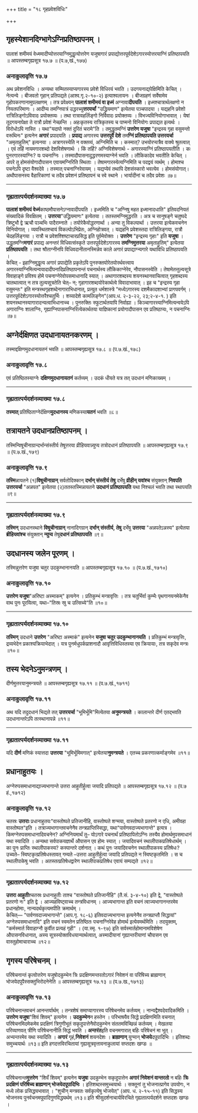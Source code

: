 +++
title = "१८ गृहप्रवेशविधिः"

+++
## गृहस्येशानदिग्भागेऽग्निप्रतिष्ठापनम् ।
पालाशं शमीमयं वेध्ममादीप्योत्तरयाग्निमुद्धृत्योत्तरेण यजुषागारं प्रपाद्योत्तरपूर्वदेशेऽगारस्योत्तरयाग्निं प्रतिष्ठापयति ॥ आपस्तम्बगृह्यसूत्र १७.७ ॥
(प.७,खं.,१७७)

### अनाकुलावृत्ति १७.७
अथ प्रवेशनविधिः ।
अन्यथा सम्मितस्याप्यगारस्य प्रवेशे विधिरयं भवति ।
उदगयनाद्यपेक्षिमिति केचित् ।
नेत्यन्ये ।
बीजवतो गृहान् प्रतिपद्यते (आश्व.गृ.२-१०-२) इत्याश्वलायनः ।
बीजग्रहणं सर्वेषामेव गृहोपकरणानामुपलक्षणम् ।
तत्र प्रवेक्ष्यन् **पालाशं शमीमयं वा इध्मं** अग्नावा**दीपयति** ।
इध्मश्चात्रार्थलक्षणो न नियतपरिमाणः ।
आदीप्य तमग्निपात्रं उद्धरच्यु**त्तरयर्चां** "उद्ध्रियमाण" इत्येतया पञ्चपादया ।
यद्यहनि प्रवेशो रात्रिलिङ्गोऽविवादः प्रयोक्तव्यः ।
तथा रात्रावहर्लिङ्गो निर्विवादः प्रयोक्तव्यः ।
विभज्यविनियोगाभावात् ।
येषां तूदगयनापेक्षा ते रात्रौ प्रवेशं नेच्छन्ति ।
अहःकृतस्य रात्रिकृतस्य च पाप्मनो विनियोगः प्रपाद्यत इत्यर्थः ।
विरोधोऽपि नास्ति ।
यथा"यदापो नक्तं दुरितं चरामे"ति ।
तमुद्धृतमग्निं **उत्तरेण यजुषा** "इन्द्रस्य गृहा वसुमन्तो वरूथिनः" इत्यनेन **अगारं** प्रपादयति ।
**प्रपाद्य** अगारस्य **उत्तरपूर्वे देशे** तम**ग्निं प्रतिष्ठापयति उत्तरयर्चा** "अमृताहुतिम्" इत्यनया ।
अत्रागरस्येति न वक्तव्यं, अग्निमिति च ।
कस्मात्? उभयोरप्यत्रैव वाक्ये श्रुतत्वात् ।
एवं तर्हि नायमगारशब्दो देशविशेषणार्थः ।
किं तर्हि? अग्निविशेषणार्थः - अगारस्याग्निं प्रतिष्ठापयतीति ।
कः पुनरगारस्याग्निः? यः पचनाग्निः ।
तस्मादौपासनादुद्धरणमस्याग्नेर्न भवति ।
लौकिकादेव भवतीति केचित् ।
अपरे तु होमसंयोगादौपासन एवायमग्निरिति स्थिताः ।
तेषामगारस्येत्यग्निमिति च पदद्वयं व्यर्थम् ।
होमाश्च पचनेऽपि दृष्टा वैश्वदेवे ।
तस्मात् पचनाग्निरेवायम् ।
यद्यप्येवं तथापि देशसंस्कारो भवत्येव ।
होमसंयोगात्। अथौपासनस्य वैहारिकाणां च तदैव प्रवेशनं प्रतिष्ठापनं च स्वे स्थाने ।
भार्यादीनां च तदैव प्रवेशः ॥७॥
________________________
### गृह्यतात्पर्यदर्शनव्याख्या १७.७
**पालाशं शमीमयं वेध्मं**काष्ठमौपासनेऽग्नावादीपयति । इध्ममिति च "अग्निषु महत इध्मानादधाति" इतिवदनियतं संख्यादिकं विवक्षितम् ।
**उत्तरया**"उद्ध्रियमाणः" इत्येतया । ततस्तमग्निमुद्धरति ।
अत्र च सानुषङ्गे चतुष्पदे त्रिष्टुभौ द्वे ऋचौ पञ्चभिः पादैराम्नाते ।
तयोरेकैवोद्धरणार्था । अन्या तु विकल्पार्था । उत्तरया इत्येकवचनेन विनियोगात् ।
व्यवस्थितश्चायं विकल्पोऽभिप्रेतः, अग्निहोत्रवत् ।
यद्यहनि प्रवेशस्तदा रात्रिलिङ्गया, रात्रौ चेदहर्लिङ्गया ।
रात्रौ च प्रवेशश्शिष्टाचारप्रसिद्ध इति पूर्वमेवोक्तः ।
**उत्तरेण** "इन्द्रस्य गृहाः" इति **यजुषा** ।
उद्धृतमग्नि**मगारं** प्रपाद्य अनन्तरं विधिवत्संस्कृते उत्तरपूर्वदेशेऽगारस्य **तमग्निमुत्तरया** अमृताहुतिम्" इत्येतया **प्रतिष्ठापयति** ।
तथा श्रौताग्नीनपि विधिवदानीतानस्मिन्नेव काले अगारं प्रपाद्याग्न्यगारे यथाविधि प्रतिष्ठापयति ।  
केचित् - इहाग्निमुद्धृत्य अगारं प्रपाद्येति प्रकृतेऽपि पुनरुक्तयोरेतयोरर्थवत्त्वाय अगारस्याग्निमित्यन्वयादादीपनादिप्रतिष्ठापनान्तं पचनार्थस्य लौकिकाग्नेरेव, नौपासनस्येति ।
तेषामेतत्तुल्यसूत्रे विवाहाङ्गे प्रविश्य होमे पचनाग्नेरेवोपसमाधानादि स्यात् ।
अथागारशब्दस्य शयनस्थानवाचित्वात् गृहशब्दस्य चातथात्वात् न तत्र तुल्यसूत्रतेति चेत्– न; गृहागारशब्दयोरेकार्थत्वे विवादाभावात् ।
इह च "इन्द्रस्य गृहा वसुमन्तः" इति मन्त्रस्थगृहशब्देनागाराभिधानात्, प्रत्युत धर्मशास्त्रे "मध्येऽगारस्य दशमैकादशाभ्यां प्रागपवर्गम् ।
उत्तरपूर्वदेशेऽगारस्योत्तरैश्चतुर्भिः । शय्यादेशे कामलिङ्गेन"(आप.ध. २-३-२२, २३;२-४-१. ) इति शयनस्थानस्यागारादन्यत्वाभिधानाच्च ।
पुनरुक्तिः स्फुटार्थतयापि निर्वाह्या । किञ्चागारस्याग्निमित्यन्वयेऽपि अगाराग्निः शालाग्निः, गृह्याग्निपासनाग्निरित्येकार्थतया याज्ञिकानां प्रयोगादौपासन एव प्रतिष्ठाप्यः, न पचनाग्निः ॥७॥

## अग्नेर्दक्षिणत उदधानायतनकरणम् ।
तस्माद्दक्षिणमुदधानायतनं भवति ॥ आपस्तम्बगृह्यसूत्र १७.८ ॥
(प.७.खं.,१७८)

### अनाकुलावृत्ति १७.८
एवं प्रतिष्ठितस्याग्नेः **दक्षिणमुदधानायतनं** कर्तव्यम् ।
उदकं धीयते यत्र तत् उदधानं मणिकाख्यम् ।
________________________
### गृह्यतात्पर्यदर्शनव्याख्या १७.८
**तस्मात्** प्रतिष्ठिताग्नेर्दक्षिण**मुदधानस्य** मणिकस्या**यतनं** भवति ॥८॥

## तत्रायतने उदधानप्रतिष्ठापनम् ।
तस्मिन्विषूचीनाग्रान्दर्भान्संस्तीर्य तेषूत्तरया व्रीहियवान्न्युप्य तत्रोदधानं प्रतिष्ठापयति ॥ आपस्तम्बगृह्यसूत्र १७.९ ॥
(प.७.खं.,१७९)

### अनाकुलावृत्ति १७.९
**तस्मि**न्नायतने (१)**विषूचीनाग्रान्** सर्वतोदिक्कान् **दर्भान् संस्तीर्य तेषु** दर्भेषु **व्रीहीन् यवांश्च** संयुक्तान् **निवपति उत्तरयर्चा** "अन्नपत" इत्येतया (२)ततस्तस्मिन्नायतने **उदधानं प्रतिष्ठापयति** यथा निश्चलं भवति तथा स्थापयति ॥९॥
________________________
### गृह्यतात्पर्यदर्शनव्याख्या १७.९
**तस्मिन्** उदधानस्थाने **विषूचीनाग्रान्** नानादिगग्रान् **दर्भान् संस्तीर्य, तेषु** दर्भेषु **उत्तरया** "अन्नपतेऽन्नस्य" इत्येतया **ब्रीहियवांश्च** संयुक्तान् **न्युप्य** तेषू**दधानं प्रतिष्ठापयति** ॥९॥

## उदधानस्य जलेन पूरणम् ।
तस्मिन्नुत्तरेण यजुषा चतुर उदकुम्भानानयति ॥ आपस्तम्बगृह्यसूत्र १७.१० ॥
(प.७.खं.,१७१०)

### अनाकुलावृत्ति १७.१०
**उत्तरेण यजुषा**"अरिष्टा अस्माकम्" इत्यनेन ।
प्रतिकुम्भं मन्त्रावृत्तिः ।
तत्र चतुर्भिर्वा कुम्भैः पृथगानयनमेकेनैव वाथ पुनः पूरयित्वा, यथा–"तिस्रः स्रु च उत्सिच्ये"ति ॥१०॥
________________________
### गृह्यतात्पर्यदर्शनव्याख्या १७.१०
**तस्मिन्** उदधाने **उत्तरेण** "अरिष्टा अस्माकं" इत्यनेन **यजुषा चतुर उदकुम्भानानयति ।**
प्रतिकुम्भं मन्त्रावृत्तिः, द्रव्यभेदेन प्रकाश्यक्रियाभेदात् ।
यत्र पुनर्मधुपर्कप्राशनादौ आवृत्तिविधिस्तस्या एव क्रियायाः, तत्र सकृदेव मन्त्रः ॥१०॥

## तस्य भेदनेऽनुमन्त्रणम् ।
दीर्णमुत्तरयानुमन्त्रयते ॥ आपस्तम्बगृह्यसूत्र १७.११ ॥
(प.७.खं.,१७११)

### अनाकुलावृत्ति १७.११
अथ यदि तदुदधानं भिद्यते तत् **उत्तरयर्चा** "भूमिर्भूमि"मित्येतया **अनुमन्त्रयते** ।
कालान्तरे दीर्ण एतद्भवति उदधानान्तरेऽपि तत्स्थानापन्ने ॥११॥
________________________
### गृह्यतात्पर्यदर्शनव्याख्या १७.११
यदि **दीर्ण** मणिकं स्यात्तदा **उत्तरया** "भूमिर्भूमिमगात्" इत्येतया**नुमन्त्रयते** ।
एतच्च प्रकरणात्कर्माङ्गमेव ॥११॥

## प्रधानाहुतयः ।
अग्नेरुपसमाधानाद्याज्यभागान्ते उत्तरा आहुतीर्हुत्वा जयादि प्रतिपद्यते ॥ आपस्तम्बगृह्यसूत्र १७.१२ ॥
(प.७ हं.,१७१२)

### अनाकुलावृत्ति १७.१२
चतस्रः **उत्तराः** प्रधानाहुतयः"वास्तोष्पते प्रतिजानीहि, वास्तोष्पते शग्मया, वास्तोष्पते प्रतरणो न एधि, अमीवहा वास्तोष्पत"इति ।
तत्राज्यभागान्तवचनेनैव तन्त्रप्राप्तिस्सिद्धा, यथा"पार्वणवदाज्यभागान्ते" इत्यत्र ।
किमग्नेरुपसमाधानादिवचनेन? अग्निनियमार्थं तु– योऽगारे पचनार्थं प्रतिष्ठापितोऽग्निः तस्यैव होमार्थमुपसमाधानं यथा स्यादिति ।
अन्यथा सर्वपाकयज्ञार्थे औपासन एव होमः स्यात् ।
जयादिवचनं स्थालीपाकप्रतिषेधार्थम् ।
का पुनः प्राप्तिः स्थालीपाकस्य? कस्पान्तरे दर्शनात् ।
कथं पुनः
जयादिवचनेन स्थालीपाकस्य प्रतिषेधः? उच्यते– स्विष्टकृत्प्रतिषेधस्तावत् गम्यते –उत्तरा आहुतीर्हुत्वा जयादि प्रतिपद्यते न स्विष्टकृतमिति ।
स च स्थालीपाकेषु भवति ।
अतस्तत्प्रतिषेधद्वारेण स्थालीपाकप्रतिषेध एवायं सम्पद्यते ॥१२॥
________________________
### गृह्यतात्पर्यदर्शनव्याख्या १७.१२
**उत्तरा आहुती**श्चतस्रः प्रधानाहुतीः ताश्च "वास्तोष्पते प्रतिजानीहि" (तै.सं. ३-४-१०) इति द्वे, "वास्तोष्पते प्रतरणो नः" इति द्वे ।
आज्यहविष्ट्वाच्च तन्त्रविधानम् ।
आज्यभागान्त इति वचनं त्वाज्यभागानन्तरमेव प्रधानहोमाः, नान्यदर्थकृत्यमपीति क्रमार्थम् ।  
केचित्— "पार्वणवदाज्यभागान्ते" (आप.गृ. १८-६) इतिवदाज्यभागान्त इत्यनेनैव तन्त्रप्राप्तौ सिद्धायां" अग्नेरुपसमाधानादि" इति वचनं स्वमतेन प्रतिष्ठितः पचनाग्निरेवेह होमार्थ इत्येवमर्थमिति ।
तदयुक्तम्, "कर्मस्मार्त विवाहाग्नौ कुर्वीत प्रत्यहं गृही" ।
(या.स्मृ. १-९७)
इति सर्वस्मार्तहोमानामविशेषेण औपासनविधानात्, अस्य सूत्रस्योक्तविधयान्यार्थत्वात्, अस्मादीयानां गृह्यान्तरीयाणां चौपासन एव वास्तुहोमाचाराच्च ॥१२॥

## गृगस्य परिषेचनम् ।
परिषेचनान्तं कृत्वोत्तरेण यजुषोदकुम्भेन त्रिः प्रदक्षिणमन्तरतोऽगारं निवेशनं वा परिषिच्य ब्राह्मणान् भोजयेदपूपैस्सक्तुभिरोदनेनेति ॥ आपस्तम्बगृह्यसूत्र १७.१३ ॥
(प.७.ख.,१७१३)

### अनाकुलावृत्ति १७.१३
परिषेचनान्तवचनं आनन्तर्यार्थम् ।
तन्त्रशेषं समाप्यागारस्य परिषेचनमेव कर्तव्यम् ।
नान्यद्वैश्वदेवादिकमिति ।
**उत्तरेण यजुषा**"शिवं शिवम्" इत्यनेन ।
**उदकुम्भेन**न हस्तेन ।
परिभाषयैव सिद्धे प्रदक्षिणमिति वचनात् परिषेचनमिदमेकमेव प्रदक्षिणं त्रिगुणीभूतं सकृदुपात्तेनैवोदकुम्भेन संततमविच्छिन्नं कर्तव्यम् ।
मेखलया परिव्याणवत् त्रीणि परिषेचनानीति सिद्धं भवति ।
**अन्तरंत**इति वचनमगारात् बहिः परिषेचनं मा भूत् ।
अभ्यन्तरमेव यथा स्यादिति ।
**अगारं** गृहं,**निवेशनं** शयनदेशः ।
**ब्राह्मणान्** युग्मान् **भोजये**दपूपादिभिः ।
इतिशब्दः समुच्चयार्थः ॥१३॥
इति हगदत्तविरचितायां गृह्यसूत्रवृत्तावनाकुलायां सप्तदशः खण्डः ॥
________________________
### गृह्यतात्पर्यदर्शनव्याख्या १७.१३
परिषेचनान्त**मुत्तरेण** "शिवँ शिवम्" इत्यनेन **यजुषा** उदकुम्भेन सकृदुपात्तेन **अगारं निवेशनं वान्तरतो** न बहिः **त्रिः प्रदक्षिणं परिषिच्य ब्राह्मणान् भोजयेदपूपादिभिः** ।
इतिशब्दस्समुच्चयार्थः ।
सक्तूनां तु भोजनात्प्रागेव उपयोगः, न मध्ये लोक प्रसिद्ध्यभावात् ।
"शुचीन् मन्त्रवतः सर्वकृत्येषु भोजयेत्" (आप. ध. २-१५-११) इति सिद्धस्य भोजनस्य पुनर्वचनमपूपादिगुणविद्ध्यर्थम् ॥१३॥
इति श्रीसुदर्शनाचार्यविरचिते गृह्यतात्पर्यदर्शने सप्तदशः खण्डः ।
